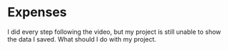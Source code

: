 # Expenses

I did every step following the video, but my project is still unable to show the data I saved. What should I do with my project.
